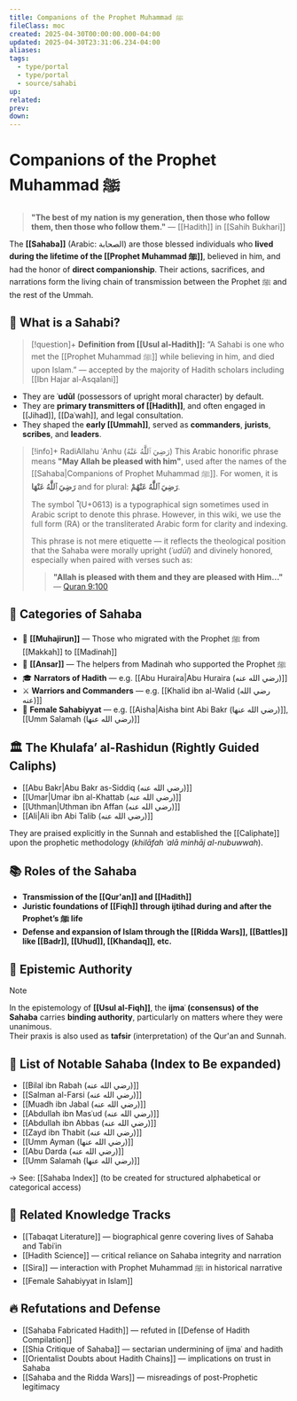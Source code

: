 ```yaml
---
title: Companions of the Prophet Muhammad ﷺ
fileClass: moc
created: 2025-04-30T00:00:00.000-04:00
updated: 2025-04-30T23:31:06.234-04:00
aliases: 
tags: 
  - type/portal
  - type/portal
  - source/sahabi 
up: 
related: 
prev: 
down: 
---
```


# Companions of the Prophet Muhammad ﷺ

> **"The best of my nation is my generation, then those who follow them, then those who follow them."** — [[Hadith]] in [[Sahih Bukhari]]

The **[[Sahaba]]** (Arabic: الصحابة) are those blessed individuals who **lived during the lifetime of the [[Prophet Muhammad ﷺ]]**, believed in him, and had the honor of **direct companionship**. Their actions, sacrifices, and narrations form the living chain of transmission between the Prophet ﷺ and the rest of the Ummah.

## 🧱 What is a Sahabi?

> [!question]+ **Definition from [[Usul al-Hadith]]:**
> “A Sahabi is one who met the [[Prophet Muhammad ﷺ]] while believing in him, and died upon Islam.” — accepted by the majority of Hadith scholars including [[Ibn Hajar al-Asqalani]]

- They are **ʿudūl** (possessors of upright moral character) by default.
- They are **primary transmitters of [[Hadith]]**, and often engaged in [[Jihad]], [[Daʿwah]], and legal consultation.
- They shaped the **early [[Ummah]]**, served as **commanders**, **jurists**, **scribes**, and **leaders**.

> [!info]+ RadiAllahu ʿAnhu (رَضِيَ ٱللَّٰهُ عَنْهُ)
> This Arabic honorific phrase means **"May Allah be pleased with him"**, used after the names of the [[Sahaba|Companions of Prophet Muhammad ﷺ]]. For women, it is **رَضِيَ ٱللَّٰهُ عَنْهَا** and for plural: **رَضِيَ ٱللَّٰهُ عَنْهُمْ**.
>
> The symbol **ؓ** (U+0613) is a typographical sign sometimes used in Arabic script to denote this phrase. However, in this wiki, we use the full form (RA) or the transliterated Arabic form for clarity and indexing.
>
> This phrase is not mere etiquette — it reflects the theological position that the Sahaba were morally upright (*ʿudūl*) and divinely honored, especially when paired with verses such as:
>
> > **"Allah is pleased with them and they are pleased with Him…"** — [Quran 9:100](https://quran.com/9/100)

## 🌟 Categories of Sahaba

- 🕋 **[[Muhajirun]]** — Those who migrated with the Prophet ﷺ from [[Makkah]] to [[Madinah]]  
- 🏡 **[[Ansar]]** — The helpers from Madinah who supported the Prophet ﷺ  
- 🎓 **Narrators of Hadith** — e.g. [[Abu Huraira|Abu Huraira (رضي الله عنه)]]  
- ⚔️ **Warriors and Commanders** — e.g. [[Khalid ibn al-Walid (رضي الله عنه)]]  
- 🧕 **Female Sahabiyyat** — e.g. [[Aisha|Aisha bint Abi Bakr (رضي الله عنها)]], [[Umm Salamah (رضي الله عنها)]]

## 🏛 The Khulafa’ al-Rashidun (Rightly Guided Caliphs)

- [[Abu Bakr|Abu Bakr as-Siddiq (رضي الله عنه)]]
- [[Umar|Umar ibn al-Khattab (رضي الله عنه)]]
- [[Uthman|Uthman ibn Affan (رضي الله عنه)]]
- [[Ali|Ali ibn Abi Talib (رضي الله عنه)]]

They are praised explicitly in the Sunnah and established the [[Caliphate]] upon the prophetic methodology (*khilāfah ʿalā minhāj al-nubuwwah*).

## 📚 Roles of the Sahaba

- **Transmission of the [[Qur'an]] and [[Hadith]]**
- **Juristic foundations of [[Fiqh]] through ijtihad during and after the Prophet’s ﷺ life**
- **Defense and expansion of Islam through the [[Ridda Wars]], [[Battles]] like [[Badr]], [[Uhud]], [[Khandaq]], etc.**

## 🧠 Epistemic Authority

> [!note]
> In the epistemology of **[[Usul al-Fiqh]]**, the **ijmaʿ (consensus) of the Sahaba** carries **binding authority**, particularly on matters where they were unanimous.  
> Their praxis is also used as **tafsir** (interpretation) of the Qur'an and Sunnah.

## 📜 List of Notable Sahaba (Index to Be expanded)

- [[Bilal ibn Rabah (رضي الله عنه)]]
- [[Salman al-Farsi (رضي الله عنه)]]
- [[Muadh ibn Jabal (رضي الله عنه)]]
- [[Abdullah ibn Masʿud (رضي الله عنه)]]
- [[Abdullah ibn Abbas (رضي الله عنه)]]
- [[Zayd ibn Thabit (رضي الله عنه)]]
- [[Umm Ayman (رضي الله عنها)]]
- [[Abu Darda (رضي الله عنه)]]
- [[Umm Salamah (رضي الله عنها)]]

→ See: [[Sahaba Index]] (to be created for structured alphabetical or categorical access)

## 🧭 Related Knowledge Tracks

- [[Tabaqat Literature]] — biographical genre covering lives of Sahaba and Tabiʿin  
- [[Hadith Science]] — critical reliance on Sahaba integrity and narration  
- [[Sira]] — interaction with Prophet Muhammad ﷺ in historical narrative  
- [[Female Sahabiyyat in Islam]]

## 🔥 Refutations and Defense

- [[Sahaba Fabricated Hadith]] — refuted in [[Defense of Hadith Compilation]]  
- [[Shia Critique of Sahaba]] — sectarian undermining of ijmaʿ and hadith  
- [[Orientalist Doubts about Hadith Chains]] — implications on trust in Sahaba  
- [[Sahaba and the Ridda Wars]] — misreadings of post-Prophetic legitimacy